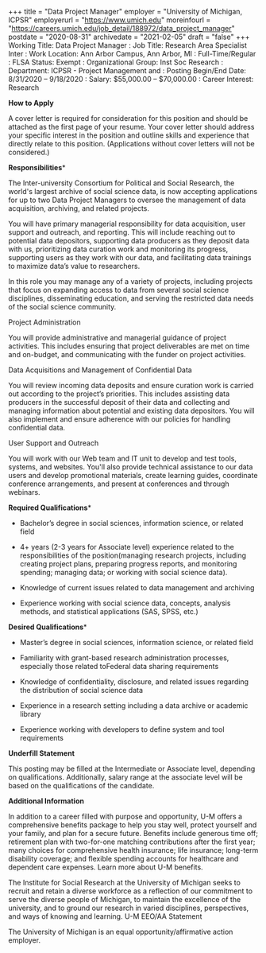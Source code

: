 +++
title = "Data Project Manager" 
employer = "University of Michigan, ICPSR"
employerurl = "https://www.umich.edu"
moreinfourl = "https://careers.umich.edu/job_detail/188972/data_project_manager"
postdate = "2020-08-31"
archivedate = "2021-02-05"
draft = "false"
+++
Working Title: Data Project Manager
: Job Title: Research Area Specialist Inter
: Work Location: Ann Arbor Campus, Ann Arbor, MI
: Full-Time/Regular
: FLSA Status: Exempt
: Organizational Group: Inst Soc Research
: Department: ICPSR - Project Management and
: Posting Begin/End Date: 8/31/2020 – 9/18/2020
: Salary: $55,000.00 – $70,000.00
: Career Interest: Research

**How to Apply**

A cover letter is required for consideration for this position and should be attached as the first page of your resume. Your cover letter should address your specific interest in the position and outline skills and experience that directly relate to this position. (Applications without cover letters will not be considered.)

**Responsibilities***

The Inter-university Consortium for Political and Social Research, the world's largest archive of social science data, is now accepting applications for up to two Data Project Managers to oversee the management of data acquisition, archiving, and related projects.

You will have primary managerial responsibility for data acquisition, user support and outreach, and reporting. This will include reaching out to potential data depositors, supporting data producers as they deposit data with us, prioritizing data curation work and monitoring its progress, supporting users as they work with our data, and facilitating data trainings to maximize data’s value to researchers.

In this role you may manage any of a variety of projects, including projects that focus on expanding access to data from several social science disciplines, disseminating education, and serving the restricted data needs of the social science community.  

Project Administration

You will provide administrative and managerial guidance of project activities. This includes ensuring that project deliverables are met on time and on-budget, and communicating with the funder on project activities.

Data Acquisitions and Management of Confidential Data 

You will review incoming data deposits and ensure curation work is carried out according to the project’s priorities. This includes assisting data producers in the successful deposit of their data and collecting and managing information about potential and existing data depositors. You will also implement and ensure adherence with our policies for handling confidential data. 

User Support and Outreach 

You will work with our Web team and IT unit to develop and test tools, systems, and websites. You'll also provide technical assistance to our data users and develop promotional materials, create learning guides, coordinate conference arrangements, and present at conferences and through webinars.

**Required Qualifications***

- Bachelor’s degree in social sciences, information science, or related field

- 4+ years (2-3 years for Associate level) experience related to the responsibilities of the position(managing research projects, including creating project plans, preparing progress reports, and monitoring spending; managing data; or working with social science data).

- Knowledge of current issues related to data management and archiving

- Experience working with social science data, concepts, analysis methods, and statistical applications (SAS, SPSS, etc.)

**Desired Qualifications***

- Master’s degree in social sciences, information science, or related field

- Familiarity with grant-based research administration processes, especially those related toFederal data sharing requirements

- Knowledge of confidentiality, disclosure, and related issues regarding the distribution of social science data

- Experience in a research setting including a data archive or academic library

- Experience working with developers to define system and tool requirements

**Underfill Statement**

This posting may be filled at the Intermediate or Associate level, depending on qualifications. Additionally, salary range at the associate level will be based on the qualifications of the candidate.

**Additional Information**

In addition to a career filled with purpose and opportunity, U-M offers a comprehensive benefits package to help you stay well, protect yourself and your family, and plan for a secure future. Benefits include generous time off; retirement plan with two-for-one matching contributions after the first year; many choices for comprehensive health insurance; life insurance; long-term disability coverage; and flexible spending accounts for healthcare and dependent care expenses. Learn more about U-M benefits.

The Institute for Social Research at the University of Michigan seeks to recruit and retain a diverse workforce as a reflection of our commitment to serve the diverse people of Michigan, to maintain the excellence of the university, and to ground our research in varied disciplines, perspectives, and ways of knowing and learning. 
U-M EEO/AA Statement

The University of Michigan is an equal opportunity/affirmative action employer.